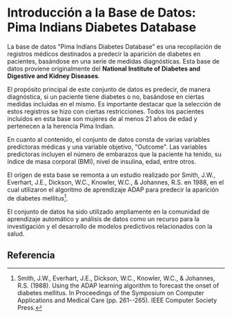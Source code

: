 # Introducción a la Base de Datos: Pima Indians Diabetes Database

La base de datos "Pima Indians Diabetes Database" es una recopilación de registros médicos destinados a predecir la aparición de diabetes en pacientes, basándose en una serie de medidas diagnósticas. Esta base de datos proviene originalmente del **National Institute of Diabetes and Digestive and Kidney Diseases**.

El propósito principal de este conjunto de datos es predecir, de manera diagnóstica, si un paciente tiene diabetes o no, basándose en ciertas medidas incluidas en el mismo. Es importante destacar que la selección de estos registros se hizo con ciertas restricciones. Todos los pacientes incluidos en esta base son mujeres de al menos 21 años de edad y pertenecen a la herencia Pima Indian.

En cuanto al contenido, el conjunto de datos consta de varias variables predictoras médicas y una variable objetivo, "Outcome". Las variables predictoras incluyen el número de embarazos que la paciente ha tenido, su índice de masa corporal (BMI), nivel de insulina, edad, entre otros.

El origen de esta base se remonta a un estudio realizado por Smith, J.W., Everhart, J.E., Dickson, W.C., Knowler, W.C., & Johannes, R.S. en 1988, en el cual utilizaron el algoritmo de aprendizaje ADAP para predecir la aparición de diabetes mellitus[^1].

El conjunto de datos ha sido utilizado ampliamente en la comunidad de aprendizaje automático y análisis de datos como un recurso para la investigación y el desarrollo de modelos predictivos relacionados con la salud.

## Referencia

[^1]: Smith, J.W., Everhart, J.E., Dickson, W.C., Knowler, W.C., & Johannes, R.S. (1988). Using the ADAP learning algorithm to forecast the onset of diabetes mellitus. In Proceedings of the Symposium on Computer Applications and Medical Care (pp. 261--265). IEEE Computer Society Press.
